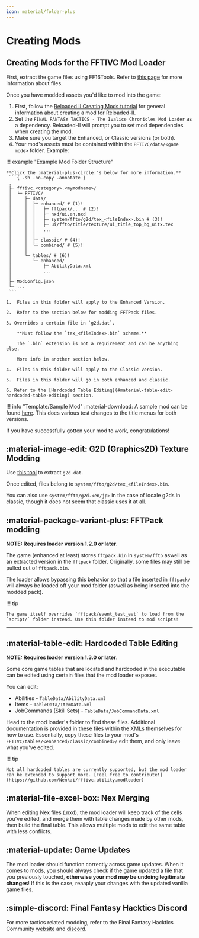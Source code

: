 ```yaml
---
icon: material/folder-plus
---
```


# Creating Mods

## Creating Mods for the FFTIVC Mod Loader

First, extract the game files using FF16Tools. Refer to [this page](https://ffhacktics.com/wiki/FFT/TIC/PAC_Files) for more information about files.

Once you have modded assets you'd like to mod into the game:

1. First, follow the [Reloaded II Creating Mods tutorial](https://reloaded-project.github.io/Reloaded-II/CreatingMods/) for general information about creating a mod for Reloaded-II.
2. Set the `FINAL FANTASY TACTICS - The Ivalice Chronicles Mod Loader` as a dependency. Reloaded-II will prompt you to set mod dependencies when creating the mod.
3. Make sure you target the Enhanced, or Classic versions (or both).
4. Your mod's assets must be contained within the `FFTIVC/data/<game mode>` folder. Example:

!!! example "Example Mod Folder Structure"

    **Click the :material-plus-circle:'s below for more information.**
     ```{ .sh .no-copy .annotate }
     .
     ├─ fftivc.<category>.<mymodname>/
     │  └─ FFTIVC/
     │     ├─ data/
     │     │  ├─ enhanced/ # (1)!
     │     │  │   ├─ fftpack/... # (2)!
     │     │  │   ├─ nxd/ui.en.nxd
     │     │  │   ├─ system/ffto/g2d/tex_<fileIndex>.bin # (3)!
     │     │  │   ├─ ui/ffto/title/texture/ui_title_top_bg_uitx.tex
     │     │  │   ...
     │     │  │
     │     │  ├─ classic/ # (4)!
     │     │  └─ combined/ # (5)!
     │     │
     │     └─ tables/ # (6)!
     │        └─ enhanced/ 
     │            ├─ AbilityData.xml
     │            ...
     │
     ├─ ModConfig.json
     └─ ...
     ```

    1.  Files in this folder will apply to the Enhanced Version.

    2.  Refer to the section below for modding FFTPack files.

    3. Overrides a certain file in `g2d.dat`. 
    
        **Must follow the `tex_<fileIndex>.bin` scheme.**
    
        The `.bin` extension is not a requirement and can be anything else.

        More info in another section below.

    4.  Files in this folder will apply to the Classic Version.

    5.  Files in this folder will go in both enhanced and classic.

    6. Refer to the [Hardcoded Table Editing](#material-table-edit-hardcoded-table-editing) section.

!!! info "Template/Sample Mod"
    :material-download: A sample mod can be found [here](https://github.com/Nenkai/fftivc.utility.modloader/releases/download/1.0.0/fftivc.test.samplemod.zip). This does various test changes to the title menus for both versions.

If you have successfully gotten your mod to work, congratulations!

## :material-image-edit: G2D (Graphics2D) Texture Modding

Use [this tool](https://ffhacktics.com/smf/index.php?topic=13375.0) to extract `g2d.dat`.

Once edited, files belong to `system/ffto/g2d/tex_<fileIndex>.bin`.

You can also use `system/ffto/g2d.<en/jp>` in the case of locale g2ds in classic, though it does not seem that classic uses it at all.

## :material-package-variant-plus: FFTPack modding

**NOTE: Requires loader version 1.2.0 or later**.

The game (enhanced at least) stores `fftpack.bin` in `system/ffto` aswell as an extracted version in the `fftpack` folder. Originally, some files may still be pulled out of `fftpack.bin`.

The loader allows bypassing this behavior so that a file inserted in `fftpack/` will always be loaded off your mod folder (aswell as being inserted into the modded pack).

!!! tip
    
    The game itself overrides `fftpack/event_test_evt` to load from the `script/` folder instead. Use this folder instead to mod scripts!

---

## :material-table-edit: Hardcoded Table Editing

**NOTE: Requires loader version 1.3.0 or later**.

Some core game tables that are located and hardcoded in the executable can be edited using certain files that the mod loader exposes.

You can edit:
* Abilities - `TableData/AbilityData.xml`
* Items - `TableData/ItemData.xml`
* JobCommands  (Skill Sets) - `TableData/JobCommandData.xml`

Head to the mod loader's folder to find these files. Additional documentation is provided in these files within the XMLs themselves for how to use. Essentially, copy these files to your mod's `FFTIVC/tables/<enhanced/classic/combined>/` edit them, and only leave what you've edited.

!!! tip 
    
    Not all hardcoded tables are currently supported, but the mod loader can be extended to support more. [Feel free to contribute!](https://github.com/Nenkai/fftivc.utility.modloader)

## :material-file-excel-box: Nex Merging

When editing Nex files (.nxd), the mod loader will keep track of the cells you've edited, and merge them with table changes made by other mods, then build the final table. This allows multiple mods to edit the same table with less conflicts.

## :material-update: Game Updates

The mod loader should function correctly across game updates. When it comes to mods, you should always check if the game updated a file that you previously touched, **otherwise your mod may be undoing legitimate changes**! If this is the case, reaaply your changes with the updated vanilla game files.

## :simple-discord: Final Fantasy Hacktics Discord

For more tactics related modding, refer to the Final Fantasy Hacktics Community [website](https://ffhacktics.com/) and [discord](https://discord.gg/DCRyr9DYFT).